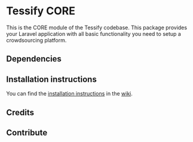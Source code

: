 # Tessify CORE

This is the CORE module of the Tessify codebase. This package provides your Laravel application with all basic functionality you need to setup a crowdsourcing platform.

## Dependencies

## Installation instructions

You can find the [installation instructions](https://github.com/tessify-org/CORE/wiki#installation-instructions) in the [wiki](https://github.com/tessify-org/CORE/wiki).

## Credits

## Contribute
